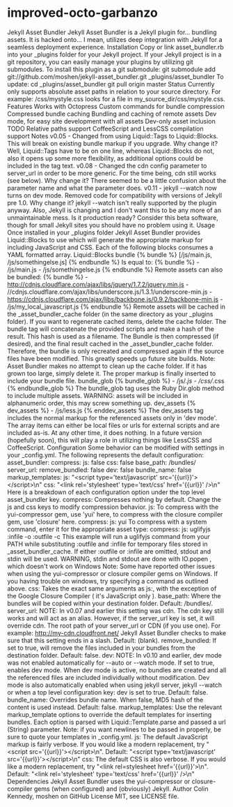 # improved-octo-garbanzo
Jekyll Asset Bundler Jekyll Asset Bundler is a Jekyll plugin for... bundling assets. It is hacked onto... I mean, utilizes deep integration with Jekyll for a seamless deployment experience.  Installation Copy or link asset_bundler.rb into your _plugins folder for your Jekyll project.  If your Jekyll project is in a git repository, you can easily manage your plugins by utilizing git submodules.  To install this plugin as a git submodule:  git submodule add git://github.com/moshen/jekyll-asset_bundler.git _plugins/asset_bundler To update:  cd _plugins/asset_bundler git pull origin master Status Currently only supports absolute asset paths in relation to your source directory. For example: /css/mystyle.css looks for a file in my_source_dir/css/mystyle.css.  Features Works with Octopress Custom commands for bundle compression Compressed bundle caching Bundling and caching of remote assets Dev mode, for easy site development with all assets Dev-only asset inclusion TODO Relative paths support CoffeeScript and LessCSS compilation support Notes v0.05 - Changed from using Liquid::Tags to Liquid::Blocks. This will break on existing bundle markup if you upgrade.  Why change it? Well, Liquid::Tags have to be on one line, whereas Liquid::Blocks do not, also it opens up some more flexibility, as additional options could be included in the tag text.  v0.08 - Changed the cdn config parameter to server_url in order to be more generic. For the time being, cdn still works (see below).  Why change it? There seemed to be a little confusion about the parameter name and what the parameter does.  v0.11 - jekyll --watch now turns on dev mode. Removed code for compatibility with versions of Jekyll pre 1.0.  Why change it? jekyll --watch isn't really supported by the plugin anyway. Also, Jekyll is changing and I don't want this to be any more of an unmaintainable mess.  Is it production ready? Consider this beta software, though for small Jekyll sites you should have no problem using it.  Usage Once installed in your _plugins folder Jekyll Asset Bundler provides Liquid::Blocks to use which will generate the appropriate markup for including JavaScript and CSS. Each of the following blocks consumes a YAML formatted array.  Liquid::Blocks bundle {% bundle %} [/js/main.js, /js/somethingelse.js] {% endbundle %} Is equal to:  {% bundle %} - /js/main.js - /js/somethingelse.js {% endbundle %} Remote assets can also be bundled:  {% bundle %} - http://cdnjs.cloudflare.com/ajax/libs/jquery/1.7.2/jquery.min.js - //cdnjs.cloudflare.com/ajax/libs/underscore.js/1.3.1/underscore-min.js - https://cdnjs.cloudflare.com/ajax/libs/backbone.js/0.9.2/backbone-min.js - /js/my_local_javascript.js {% endbundle %} Remote assets will be cached in the _asset_bundler_cache folder (in the same directory as your _plugins folder). If you want to regenerate cached items, delete the cache folder.  The bundle tag will concatenate the provided scripts and make a hash of the result. This hash is used as a filename. The Bundle is then compressed (if desired), and the final result cached in the _asset_bundler_cache folder. Therefore, the bundle is only recreated and compressed again if the source files have been modified. This greatly speeds up future site builds.  Note: Asset Bundler makes no attempt to clean up the cache folder. If it has grown too large, simply delete it.  The proper markup is finally inserted to include your bundle file.  bundle_glob {% bundle_glob %} - /js/*.js - /css/*.css {% endbundle_glob %} The bundle_glob tag uses the Ruby Dir.glob method to include multiple assets. WARNING: assets will be included in alphanumeric order, this may screw something up.  dev_assets {% dev_assets %} - /js/less.js {% enddev_assets %} The dev_assets tag includes the normal markup for the referenced assets only in 'dev mode'. The array items can either be local files or urls for external scripts and are included as-is. At any other time, it does nothing. In a future version (hopefully soon), this will play a role in utilizing things like LessCSS and CoffeeScript.  Configuration Some behavior can be modified with settings in your _config.yml. The following represents the default configuration:  asset_bundler:   compress:     js: false     css: false   base_path: /bundles/   server_url:   remove_bundled: false   dev: false   bundle_name: false   markup_templates:     js: "&lt;script type='text/javascript' src='{{url}}'>&lt;/script>\n"     css: "&lt;link rel='stylesheet' type='text/css' href='{{url}}' />\n" Here is a breakdown of each configuration option under the top level asset_bundler key.  compress: Compresses nothing by default. Change the js and css keys to modify compression behavior.  js: To compress with the yui-compressor gem, use 'yui' here, to compress with the closure compiler gem, use 'closure' here.  compress:   js: yui To compress with a system command, enter it for the appropriate asset type:  compress:   js: uglifyjs :infile -o :outfile -c This example will run a uglifyjs command from your PATH while substituting :outfile and :infile for temporary files stored in _asset_bundler_cache.  If either :outfile or :infile are omitted, stdout and stdin will be used. WARNING, stdin and stdout are done with IO.popen , which doesn't work on Windows  Note: Some have reported other issues when using the yui-compressor or closure compiler gems on Windows. If you having trouble on windows, try specifying a command as outlined above.  css: Takes the exact same arguments as js:, with the exception of the Google Closure Compiler ( it's JavaScript only ).  base_path: Where the bundles will be copied within your destination folder.  Default: /bundles/.  server_url: NOTE: In v0.07 and earlier this setting was cdn. The cdn key still works and will act as an alias. However, if the server_url key is set, it will override cdn.  The root path of your server_url or CDN (if you use one). For example: http://my-cdn.cloudfront.net/  Jekyll Asset Bundler checks to make sure that this setting ends in a slash.  Default: (blank).  remove_bundled: If set to true, will remove the files included in your bundles from the destination folder.  Default: false.  dev: NOTE: In v0.10 and earlier, dev mode was not enabled automatically for --auto or --watch mode.  If set to true, enables dev mode. When dev mode is active, no bundles are created and all the referenced files are included individually without modification.  Dev mode is also automatically enabled when using jekyll server, jekyll --watch or when a top level configuration key: dev is set to true.  Default: false.  bundle_name: Overrides bundle name. When false, MD5 hash of the content is used instead.  Default: false.  markup_templates: Use the relevant markup_template options to override the default templates for inserting bundles. Each option is parsed with Liquid::Template.parse and passed a url (String) parameter.  Note: if you want newlines to be passed in properly, be sure to quote your templates in _config.yml.  js: The default JavaScript markup is fairly verbose. If you would like a modern replacement, try "&lt;script src='{{url}}'>&lt;/script>\n".  Default: "&lt;script type='text/javascript' src='{{url}}'>&lt;/script>\n"  css: The default CSS is also verbose. If you would like a modern replacement, try "&lt;link rel=stylesheet href='{{url}}'>\n".  Default: "&lt;link rel='stylesheet' type='text/css' href='{{url}}' />\n"  Dependencies Jekyll Asset Bundler uses the yui-compressor or closure-compiler gems (when configured) and (obviously) Jekyll.  Author Colin Kennedy, moshen on GitHub  License MIT, see LICENSE file.
